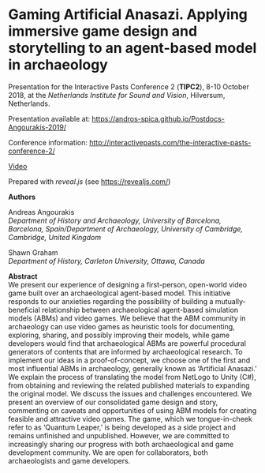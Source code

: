 # Gaming Artificial Anasazi. Applying immersive game design and storytelling to an agent-based model in archaeology

Presentation for the Interactive Pasts Conference 2 (**TIPC2**), 8-10 October 2018, at the *Netherlands Institute for Sound and Vision*, Hilversum, Netherlands.

Presentation available at:
https://andros-spica.github.io/Postdocs-Angourakis-2019/

Conference information: http://interactivepasts.com/the-interactive-pasts-conference-2/

[Video](https://youtu.be/oxrlhYOw11s)

Prepared with *reveal.js* (see https://revealjs.com/)

**Authors**  

Andreas Angourakis  
*Department of History and Archaeology, University of Barcelona, Barcelona, Spain/Department of Archaeology, University of Cambridge, Cambridge, United Kingdom*

Shawn Graham  
*Department of History, Carleton University, Ottawa, Canada*

**Abstract**  
We present our experience of designing a first-person, open-world video game built over an archaeological agent-based model. This initiative responds to our anxieties regarding the possibility of building a mutually-beneficial relationship between archaeological agent-based simulation models (ABMs) and video games. We believe that the ABM community in archaeology can use video games as heuristic tools for documenting, exploring, sharing, and possibly improving their models, while game developers would find that archaeological ABMs are powerful procedural generators of contents that are informed by archaeological research. To implement our ideas in a proof-of-concept, we choose one of the first and most influential ABMs in archaeology, generally known as ‘Artificial Anasazi.’ We explain the process of translating the model from NetLogo to Unity (C#), from obtaining and reviewing the related published materials to expanding the original model. We discuss the issues and challenges encountered. We present an overview of our consolidated game design and story, commenting on caveats and opportunities of using ABM models for creating feasible and attractive video games. The game, which we tongue-in-cheek refer to as ‘Quantum Leaper,’ is being developed as a side project and remains unfinished and unpublished. However, we are committed to increasingly sharing our progress with both archaeological and game development community. We are open for collaborators, both archaeologists and game developers. 
